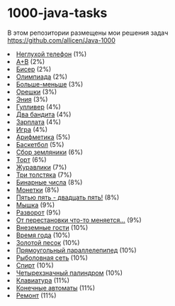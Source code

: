 # 1000-java-tasks
В этом репозитории размещены мои решения задач https://github.com/allicen/Java-1000
    <li><a href="https://github.com/ivanberdnikov/1000-java-tasks/tree/main/task1" target="_blank">Неглухой телефон</a> (1%)</li>
    <li><a href="https://github.com/ivanberdnikov/1000-java-tasks/tree/main/task2" target="_blank">A+B</a> (2%)</li>
    <li><a href="https://github.com/ivanberdnikov/1000-java-tasks/tree/main/task3" target="_blank">Бисер</a> (2%)</li>
    <li><a href="https://github.com/allicen/Java-10000/tree/master/contest" target="_blank">Олимпиада</a> (2%)</li>
    <li><a href="https://github.com/ivanberdnikov/1000-java-tasks/tree/main/task5" target="_blank">Больше-меньше</a> (3%)</li>
    <li><a href="https://github.com/ivanberdnikov/1000-java-tasks/tree/main/task6" target="_blank">Орешки</a> (3%)</li>
    <li><a href="https://github.com/ivanberdnikov/1000-java-tasks/tree/main/task7" target="_blank">Эния</a> (3%)</li>
    <li><a href="https://github.com/allicen/Java-10000/tree/master/gulliver" target="_blank">Гулливер</a> (4%)</li>
    <li><a href="https://github.com/allicen/Java-10000/tree/master/two_bandits" target="_blank">Два бандита</a> (4%)</li>
    <li><a href="https://github.com/allicen/Java-10000/tree/master/salary" target="_blank">Зарплата</a> (4%)</li>
    <li><a href="https://github.com/allicen/Java-10000/tree/master/game" target="_blank">Игра</a> (4%)</li>
    <li><a href="https://github.com/allicen/Java-10000/tree/master/arithmetic" target="_blank">Арифметика</a> (5%)</li>
    <li><a href="https://github.com/allicen/Java-10000/tree/master/basketball" target="_blank">Баскетбол</a> (5%)</li>
    <li><a href="https://github.com/allicen/Java-10000/tree/master/strawberry" target="_blank">Сбор земляники</a> (6%)</li>
    <li><a href="https://github.com/allicen/Java-10000/tree/master/cake" target="_blank">Торт</a> (6%)</li>
    <li><a href="https://github.com/allicen/Java-10000/tree/master/crane" target="_blank">Журавлики</a> (7%)</li>
    <li><a href="https://github.com/allicen/Java-10000/tree/master/three_fat_men" target="_blank">Три толстяка</a> (7%)</li>
    <li><a href="https://github.com/allicen/Java-10000/tree/master/binary_numbers" target="_blank">Бинарные числа</a> (8%)</li>
    <li><a href="https://github.com/allicen/Java-10000/tree/master/coin" target="_blank">Монетки</a> (8%)</li>
    <li><a href="https://github.com/allicen/Java-10000/tree/master/twenty_five" target="_blank">Пятью пять - двадцать пять!</a> (8%)</li>
    <li><a href="https://github.com/allicen/Java-10000/tree/master/mouse" target="_blank">Мышка</a> (9%)</li>
    <li><a href="https://github.com/allicen/Java-10000/tree/master/turn" target="_blank">Разворот</a> (9%)</li>
    <li><a href="https://github.com/allicen/Java-10000/tree/master/turnpermutation" target="_blank">От перестановки что-то меняется...</a> (9%)</li>
    <li><a href="https://github.com/allicen/Java-10000/tree/master/alien" target="_blank">Внеземные гости</a> (10%)</li>
    <li><a href="https://github.com/allicen/Java-10000/tree/master/season" target="_blank">Время года</a> (10%)</li>
    <li><a href="https://github.com/allicen/Java-10000/tree/master/golden_sand" target="_blank">Золотой песок</a> (10%)</li>
    <li><a href="https://github.com/allicen/Java-10000/tree/master/parallelepiped" target="_blank">Прямоугольный параллелепипед</a> (10%)</li>
    <li><a href="https://github.com/allicen/Java-10000/tree/master/fishing_net" target="_blank">Рыболовная сеть</a> (10%)</li>
    <li><a href="https://github.com/allicen/Java-10000/tree/master/alcohol" target="_blank">Спирт</a> (10%)</li>
    <li><a href="https://github.com/allicen/Java-10000/tree/master/palindrome" target="_blank">Четырехзначный палиндром</a> (10%)</li>
    <li><a href="https://github.com/allicen/Java-10000/tree/master/keyboard" target="_blank">Клавиатура</a> (11%)</li>
    <li><a href="https://github.com/allicen/Java-10000/tree/master/state_machine" target="_blank">Конечные автоматы</a> (11%)</li>
    <li><a href="https://github.com/allicen/Java-10000/tree/master/repair" target="_blank">Ремонт</a> (11%)</li>

